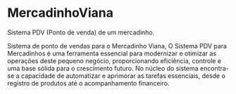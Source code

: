 # MercadinhoViana
Sistema PDV (Ponto de venda) de um mercadinho.

Sistema de ponto de vendas para o Mercadinho Viana, O Sistema PDV para Mercadinhos é uma ferramenta essencial para modernizar e otimizar as operações deste pequeno negócio, proporcionando eficiência, controle e uma base sólida para o crescimento futuro. 
No núcleo do sistema encontra-se a capacidade de automatizar e aprimorar as tarefas essenciais, desde o registro de produtos até o acompanhamento financeiro.
